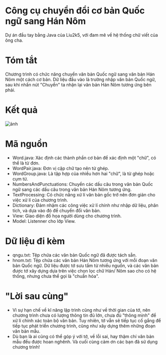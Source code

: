 # Công cụ chuyển đổi cơ bản Quốc ngữ sang Hán Nôm
Dự án đầu tay bằng Java của Liu2k5, với đam mê về hệ thống chữ viết của ông cha.

# Tóm tắt
Chương trình có chức năng chuyển văn bản Quốc ngữ sang văn bản Hán Nôm một cách cơ bản.
Dữ liệu đầu vào là trường nhập văn bản Quốc ngữ, sau khi nhấn nút "Chuyển" ta nhận lại văn bản Hán Nôm tương ứng bên phải.

# Kết quả
![ảnh](https://github.com/user-attachments/assets/a0bd55c5-4998-4e91-991f-4b80b3abdaa2)


# Mã nguồn
- Word.java:  Xác định các thành phần cơ bản để xác định một "chữ", có thể là từ đơn.
- WordPair.java:  Đơn vị cặp chữ tạo nên từ ghép.
- WordGroup.java:  Là tập hợp của nhiều hơn hai "chữ", là từ ghép hoặc cụm từ.
- NumbersAndPunctuations:  Chuyển các dấu câu trong văn bản Quốc ngữ sang các dấu câu trong văn bản Hán Nôm tương ứng.
- TextProcessing:  Có chức năng xử lí văn bản gốc trở nên đơn giản cho việc xử lí của chương trình.
- Dictionary:  Đảm nhậm các công việc xử lí chính như nhập dữ liệu, phân tích, và dựa vào đó để chuyển đổi văn bản.
- View:  Giao diện đồ họa người dùng cho chương trình.
- Model:  Listenner cho lớp View.

# Dữ liệu đi kèm
- qngu.txt: Tệp chứa các văn bản Quốc ngữ đã được tách sẵn.
- hnom.txt: Tệp chứa các văn bản Hán Nôm tương ứng với mỗi đoạn văn bản Quốc ngữ.
Dữ liệu được tớ sưu tầm từ nhiều nguồn, và các văn bản được tớ xây dựng dựa trên việc chọn lọc chữ Hán/ Nôm sao cho có hệ thống, nhưng chưa thể gọi là "chuẩn hóa".

# "Lời sau cùng"
- Vì sự hạn chế về kĩ năng lập trình cũng như về thời gian của tớ, nên chương trình chưa có lượng thông tin đủ lớn, chưa đủ "thông minh" để xử lí chính xác toàn bộ văn bản. Tuy nhiên, tớ vẫn sẽ tiếp tục cố gắng để tiếp tục phát triển chương trình, cũng như xây dựng thêm những đoạn văn bản mẫu.
- Dù bạn là ai cũng có thể góp ý với tớ, về lỗi sai, hay thậm chí văn bản mẫu đều được hoan nghênh. Và cuối cùng cảm ơn các bạn đã sử dụng chương trình!
